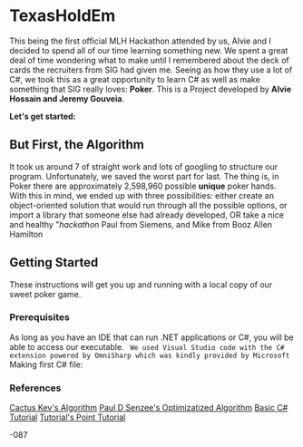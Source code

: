 # TexasHoldEm
This being the first official MLH Hackathon attended by us, Alvie and I decided to spend all of our time learning something new. We spent a great deal of time wondering what to make until I remembered about the deck of cards the recruiters from SIG had given me. Seeing as how they use a lot of C#, we took this as a great opportunity to learn C# as well as make something that SIG really loves: **Poker**.
This is a Project developed by **Alvie Hossain and Jeremy Gouveia**.

**Let's get started:**

## But First, the Algorithm
  It took us around 7 of straight work and lots of googling to structure our program. Unfortunately, we saved the worst part for last. The thing is, in Poker there are approximately 2,598,960 possible **unique** poker hands. With this in mind, we ended up with three possibilities: either create an object-oriented solution that would run through all the possible options, or import a library that someone else had already developed, OR take a nice and healthy "*hackathon* Paul from Siemens, and Mike from Booz Allen Hamilton
## Getting Started
  These instructions will get you up and running with a local copy of our sweet poker game. 
### Prerequisites
  As long as you have an IDE that can run .NET applications or C#, you will be able to access our executable. 
  ``` We used Visual Studio code with the C# extension powered by OmniSharp which was kindly provided by Microsoft```
Making first C# file: 






### References
[Cactus Kev's Algorithm](https://web.archive.org/web/20090228063851/http://www.suffecool.net/poker/evaluator.html) 
[Paul D Senzee's Optimizatized Algorithm](https://web.archive.org/web/20090215083131/http://geocities.com:80/psenzee/code/fast_eval.c)
[Basic C# Tutorial](https://docs.microsoft.com/en-us/dotnet/core/tutorials/with-visual-studio-code)
[Tutorial's Point Tutorial](https://www.tutorialspoint.com/csharp/csharp_program_structure.htm)

-087 
